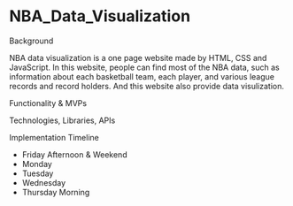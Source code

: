 # NBA_Data_Visualization

Background


  NBA data visualization is a one page website made by HTML, CSS and JavaScript. In this website, people can find most of the NBA data, such as information about each basketball team, each player, and various league records and record holders. And this website also provide data visulization.
  
  
Functionality & MVPs

Technologies, Libraries, APIs

Implementation Timeline
  
  - Friday Afternoon & Weekend
  - Monday
  - Tuesday
  - Wednesday
  - Thursday Morning
